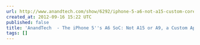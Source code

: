```yaml
---
url: http://www.anandtech.com/show/6292/iphone-5-a6-not-a15-custom-core
created_at: 2012-09-16 15:22 UTC
published: false
title: 'AnandTech  - The iPhone 5''s A6 SoC: Not A15 or A9, a Custom Apple Core Instead'
tags: []
---
```



